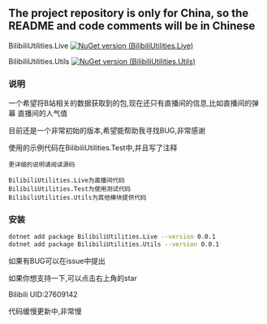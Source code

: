 The project repository is only for China, so the README and code comments will be in Chinese
---
BilibiliUtilities.Live [![NuGet version (BilibiliUtilities.Live)](https://img.shields.io/nuget/v/BilibiliUtilities.Live.svg?style=flat-square)](https://www.nuget.org/packages/BilibiliUtilities.Live/)

BilibiliUtilities.Utils [![NuGet version (BilibiliUtilities.Utils)](https://img.shields.io/nuget/v/BilibiliUtilities.Live.svg?style=flat-square)](https://www.nuget.org/packages/BilibiliUtilities.Live/)
### 说明

一个希望将B站相关的数据获取到的包,现在还只有直播间的信息,比如直播间的弹幕 直播间的人气值 

目前还是一个非常初始的版本,希望能帮助我寻找BUG,非常感谢

使用的示例代码在BilibiliUtilities.Test中,并且写了注释

`更详细的说明请阅读源码`

```
BilibiliUtilities.Live为直播间代码
BilibiliUtilities.Test为使用测试代码
BilibiliUtilities.Utils为其他模块提供代码
```

### 安装
```bash
dotnet add package BilibiliUtilities.Live --version 0.0.1
dotnet add package BilibiliUtilities.Utils --version 0.0.1
```

如果有BUG可以在issue中提出

如果你想支持一下,可以点击右上角的star

Bilibili UID:27609142

代码缓慢更新中,非常慢